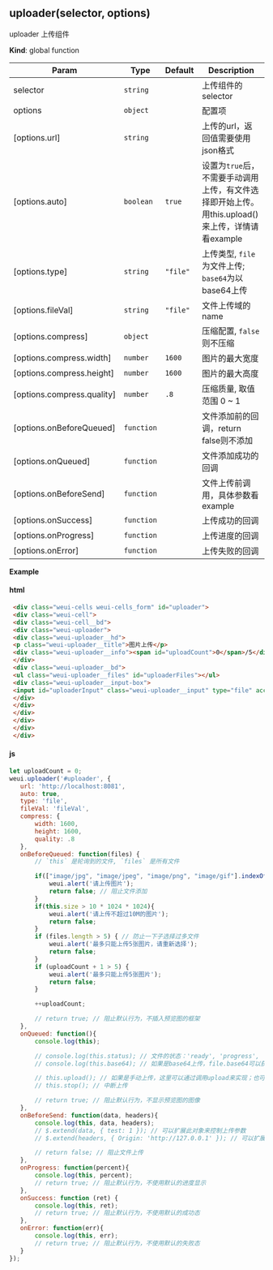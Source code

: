 <a name="uploader"></a>

## uploader(selector, options)
uploader 上传组件

**Kind**: global function  

| Param | Type | Default | Description |
| --- | --- | --- | --- |
| selector | <code>string</code> |  | 上传组件的selector |
| options | <code>object</code> |  | 配置项 |
| [options.url] | <code>string</code> |  | 上传的url，返回值需要使用json格式 |
| [options.auto] | <code>boolean</code> | <code>true</code> | 设置为`true`后，不需要手动调用上传，有文件选择即开始上传。用this.upload()来上传，详情请看example |
| [options.type] | <code>string</code> | <code>&quot;file&quot;</code> | 上传类型, `file`为文件上传; `base64`为以base64上传 |
| [options.fileVal] | <code>string</code> | <code>&quot;file&quot;</code> | 文件上传域的name |
| [options.compress] | <code>object</code> |  | 压缩配置, `false`则不压缩 |
| [options.compress.width] | <code>number</code> | <code>1600</code> | 图片的最大宽度 |
| [options.compress.height] | <code>number</code> | <code>1600</code> | 图片的最大高度 |
| [options.compress.quality] | <code>number</code> | <code>.8</code> | 压缩质量, 取值范围 0 ~ 1 |
| [options.onBeforeQueued] | <code>function</code> |  | 文件添加前的回调，return false则不添加 |
| [options.onQueued] | <code>function</code> |  | 文件添加成功的回调 |
| [options.onBeforeSend] | <code>function</code> |  | 文件上传前调用，具体参数看example |
| [options.onSuccess] | <code>function</code> |  | 上传成功的回调 |
| [options.onProgress] | <code>function</code> |  | 上传进度的回调 |
| [options.onError] | <code>function</code> |  | 上传失败的回调 |

**Example**  
#### html
```html
 <div class="weui-cells weui-cells_form" id="uploader">
 <div class="weui-cell">
 <div class="weui-cell__bd">
 <div class="weui-uploader">
 <div class="weui-uploader__hd">
 <p class="weui-uploader__title">图片上传</p>
 <div class="weui-uploader__info"><span id="uploadCount">0</span>/5</div>
 </div>
 <div class="weui-uploader__bd">
 <ul class="weui-uploader__files" id="uploaderFiles"></ul>
 <div class="weui-uploader__input-box">
 <input id="uploaderInput" class="weui-uploader__input" type="file" accept="image/*" capture="camera" multiple="" />
 </div>
 </div>
 </div>
 </div>
 </div>
 </div>
```

#### js
```javascript
let uploadCount = 0;
weui.uploader('#uploader', {
   url: 'http://localhost:8081',
   auto: true,
   type: 'file',
   fileVal: 'fileVal',
   compress: {
       width: 1600,
       height: 1600,
       quality: .8
   },
   onBeforeQueued: function(files) {
       // `this` 是轮询到的文件, `files` 是所有文件

       if(["image/jpg", "image/jpeg", "image/png", "image/gif"].indexOf(this.type) < 0){
           weui.alert('请上传图片');
           return false; // 阻止文件添加
       }
       if(this.size > 10 * 1024 * 1024){
           weui.alert('请上传不超过10M的图片');
           return false;
       }
       if (files.length > 5) { // 防止一下子选择过多文件
           weui.alert('最多只能上传5张图片，请重新选择');
           return false;
       }
       if (uploadCount + 1 > 5) {
           weui.alert('最多只能上传5张图片');
           return false;
       }

       ++uploadCount;

       // return true; // 阻止默认行为，不插入预览图的框架
   },
   onQueued: function(){
       console.log(this);

       // console.log(this.status); // 文件的状态：'ready', 'progress', 'success', 'fail'
       // console.log(this.base64); // 如果是base64上传，file.base64可以获得文件的base64

       // this.upload(); // 如果是手动上传，这里可以通过调用upload来实现；也可以用它来实现重传。
       // this.stop(); // 中断上传

       // return true; // 阻止默认行为，不显示预览图的图像
   },
   onBeforeSend: function(data, headers){
       console.log(this, data, headers);
       // $.extend(data, { test: 1 }); // 可以扩展此对象来控制上传参数
       // $.extend(headers, { Origin: 'http://127.0.0.1' }); // 可以扩展此对象来控制上传头部

       // return false; // 阻止文件上传
   },
   onProgress: function(percent){
       console.log(this, percent);
       // return true; // 阻止默认行为，不使用默认的进度显示
   },
   onSuccess: function (ret) {
       console.log(this, ret);
       // return true; // 阻止默认行为，不使用默认的成功态
   },
   onError: function(err){
       console.log(this, err);
       // return true; // 阻止默认行为，不使用默认的失败态
   }
});
```
